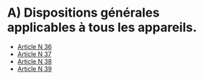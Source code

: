 # A) Dispositions générales applicables à tous les appareils.

- [Article N 36](article-n-36.md)
- [Article N 37](article-n-37.md)
- [Article N 38](article-n-38.md)
- [Article N 39](article-n-39.md)
